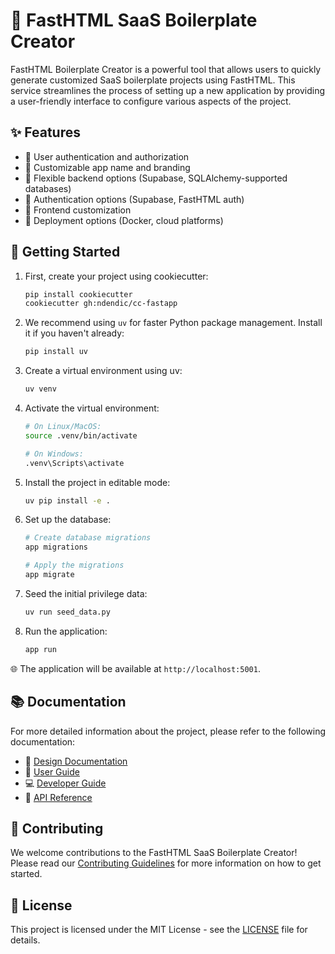 # 🚀 FastHTML SaaS Boilerplate Creator

FastHTML Boilerplate Creator is a powerful tool that allows users to quickly generate customized SaaS boilerplate projects using FastHTML. This service streamlines the process of setting up a new application by providing a user-friendly interface to configure various aspects of the project.

## ✨ Features

- 🔐 User authentication and authorization
- 🎨 Customizable app name and branding
- 💾 Flexible backend options (Supabase, SQLAlchemy-supported databases)
- 🔑 Authentication options (Supabase, FastHTML auth)
- 🎯 Frontend customization
- 🚢 Deployment options (Docker, cloud platforms)

## 🏁 Getting Started

1. First, create your project using cookiecutter:
   ```bash
   pip install cookiecutter
   cookiecutter gh:ndendic/cc-fastapp
   ```

2. We recommend using `uv` for faster Python package management. Install it if you haven't already:
   ```bash
   pip install uv
   ```

3. Create a virtual environment using uv:
   ```bash
   uv venv
   ```

4. Activate the virtual environment:
   ```bash
   # On Linux/MacOS:
   source .venv/bin/activate
   
   # On Windows:
   .venv\Scripts\activate
   ```

5. Install the project in editable mode:
   ```bash
   uv pip install -e .
   ```

6. Set up the database:
   ```bash
   # Create database migrations
   app migrations
   
   # Apply the migrations
   app migrate
   ```

7. Seed the initial privilege data:
   ```bash
   uv run seed_data.py
   ```

8. Run the application:
   ```bash
   app run
   ```

🌐 The application will be available at `http://localhost:5001`.

## 📚 Documentation

For more detailed information about the project, please refer to the following documentation:

- 📐 [Design Documentation](docs/design.md)
- 📖 [User Guide](docs/user_guide.md)
- 💻 [Developer Guide](docs/developer_guide.md)
- 🔌 [API Reference](docs/api_reference.md)

## 🤝 Contributing

We welcome contributions to the FastHTML SaaS Boilerplate Creator! Please read our [Contributing Guidelines](CONTRIBUTING.md) for more information on how to get started.

## 📄 License

This project is licensed under the MIT License - see the [LICENSE](LICENSE) file for details.
